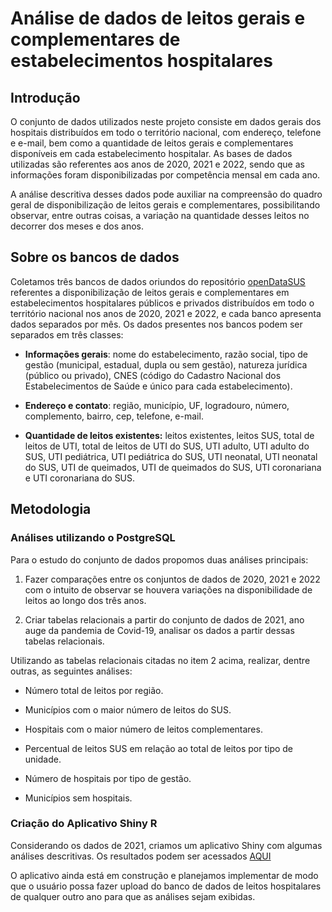 # Análise de dados de leitos gerais e complementares de estabelecimentos hospitalares

## Introdução
O conjunto de dados utilizados neste projeto consiste em dados gerais dos hospitais distribuídos em todo o território nacional, com endereço, telefone e e-mail, bem como a quantidade de leitos gerais e complementares disponíveis em cada estabelecimento hospitalar. As bases de dados utilizadas são referentes aos anos de 2020, 2021 e 2022, sendo que as informações foram disponibilizadas por competência mensal em cada ano. 

A análise descritiva desses dados pode auxiliar na compreensão do quadro geral de disponibilização de leitos gerais e complementares, possibilitando observar, entre outras coisas, a variação na quantidade desses leitos no decorrer dos meses e dos anos.

## Sobre os bancos de dados

Coletamos três bancos de dados oriundos do repositório [openDataSUS](https://opendatasus.saude.gov.br/dataset/hospitais-e-leitos) referentes a disponibilização de leitos gerais e complementares em estabelecimentos hospitalares públicos e privados distribuídos em todo o território nacional nos anos de 2020, 2021 e 2022, e cada banco apresenta dados separados por mês. Os dados presentes nos bancos podem ser separados em três classes: 

   - **Informações gerais**: nome do estabelecimento, razão social, tipo de gestão (municipal, estadual, dupla ou sem gestão), natureza jurídica (público ou privado), CNES (código do Cadastro Nacional dos Estabelecimentos de Saúde e único para cada estabelecimento).

   - **Endereço e contato**: região, município, UF, logradouro, número, complemento, bairro, cep, telefone, e-mail.

   - **Quantidade de leitos existentes:** leitos existentes, leitos SUS, total de leitos de UTI, total  de leitos de UTI do SUS, UTI adulto, UTI adulto do SUS, UTI pediátrica, UTI pediátrica do SUS, UTI neonatal, UTI neonatal do SUS, UTI de queimados, UTI de queimados do SUS, UTI coronariana e UTI coronariana do SUS.

## Metodologia
### Análises utilizando o PostgreSQL

Para o estudo do conjunto de dados propomos duas análises principais:

  1. Fazer comparações entre os conjuntos de dados de 2020, 2021 e 2022 com o intuito de observar se houvera variações na disponibilidade de leitos ao longo dos três anos.

  2. Criar tabelas relacionais a partir do conjunto de dados de 2021, ano auge da pandemia de Covid-19, analisar os dados a partir dessas tabelas relacionais.

Utilizando as tabelas relacionais citadas no item 2 acima, realizar, dentre outras, as seguintes análises:

  - Número total de leitos por região.

  - Municípios com o maior número de leitos do SUS.

  - Hospitais com o maior número de leitos complementares.

  - Percentual de leitos SUS em relação ao total de leitos por tipo de unidade.

  - Número de hospitais por tipo de gestão.

  - Municípios sem hospitais.

### Criação do Aplicativo Shiny R

Considerando os dados de 2021, criamos um aplicativo Shiny com algumas análises descritivas. Os resultados podem ser acessados  [AQUI](https://halha0-guilherme-rodrigues.shinyapps.io/app_leitos_hospitais/)

O aplicativo ainda está em construção e planejamos implementar de modo que o usuário possa fazer upload do banco de dados de leitos hospitalares de qualquer outro ano para que as análises sejam exibidas.

